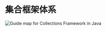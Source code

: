 ﻿# 集合框架体系

![Guide map for Collections Framework in Java](C:\Users\LEBRON\Desktop\images_moonlake\CollectionsFramework.png)